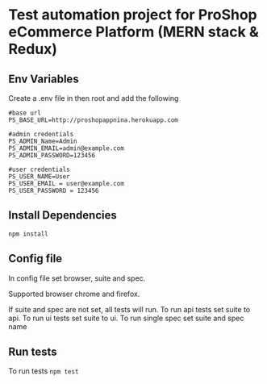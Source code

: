 # Test automation project for ProShop eCommerce Platform (MERN stack & Redux)

## Env Variables

Create a .env file in then root and add the following

    #base url
    PS_BASE_URL=http://proshopappnina.herokuapp.com

    #admin credentials
    PS_ADMIN_Name=Admin
    PS_ADMIN_EMAIL=admin@example.com
    PS_ADMIN_PASSWORD=123456

    #user credentials
    PS_USER_NAME=User
    PS_USER_EMAIL = user@example.com
    PS_USER_PASSWORD = 123456

## Install Dependencies

`npm install`

## Config file

In config file set browser, suite and spec.

Supported browser chrome and firefox.

If suite and spec are not set, all tests will run.
To run api tests set suite to api.
To run ui tests set suite to ui.
To run single spec set suite and spec name

## Run tests

To run tests
`npm test`
